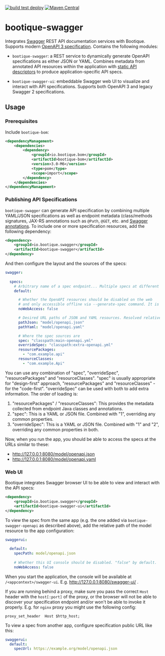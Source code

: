 <!--
  Licensed to ObjectStyle LLC under one
  or more contributor license agreements.  See the NOTICE file
  distributed with this work for additional information
  regarding copyright ownership.  The ObjectStyle LLC licenses
  this file to you under the Apache License, Version 2.0 (the
  "License"); you may not use this file except in compliance
  with the License.  You may obtain a copy of the License at

    http://www.apache.org/licenses/LICENSE-2.0

  Unless required by applicable law or agreed to in writing,
  software distributed under the License is distributed on an
  "AS IS" BASIS, WITHOUT WARRANTIES OR CONDITIONS OF ANY
  KIND, either express or implied.  See the License for the
  specific language governing permissions and limitations
  under the License.
 -->

[![build test deploy](https://github.com/bootique/bootique-swagger/actions/workflows/maven.yml/badge.svg)](https://github.com/bootique/bootique-swagger/actions/workflows/maven.yml)
[![Maven Central](https://img.shields.io/maven-central/v/io.bootique.swagger/bootique-swagger.svg?colorB=brightgreen)](https://search.maven.org/artifact/io.bootique.swagger/bootique-swagger/)

# bootique-swagger

Integrates [Swagger](http://swagger.io/) REST API documentation services with Bootique. Supports modern
[OpenAPI 3 specification](https://swagger.io/docs/specification/about/). Contains the following modules:

* `bootique-swagger`: a REST service to dynamically generate OpenAPI specifications as either
JSON or YAML. Combines metadata from annotated API resources within the application with
[static API descriptors](https://github.com/swagger-api/swagger-core/wiki/Swagger-2.X---Integration-and-Configuration#known-locations)
to produce application-specific API specs.

* `bootique-swagger-ui`: embeddable Swagger web UI to visualize and interact with API specifications. Supports both
OpenAPI 3 and legacy Swagger 2 specifications.
  
## Usage

### Prerequisites

Include ```bootique-bom```:
```xml
<dependencyManagement>
    <dependencies>
        <dependency>
            <groupId>io.bootique.bom</groupId>
            <artifactId>bootique-bom</artifactId>
            <version>3.0-M6</version>
            <type>pom</type>
            <scope>import</scope>
        </dependency>
    </dependencies>
</dependencyManagement>
```

### Publishing API Specifications

`bootique-swagger` can generate API specification by combining multiple YAML/JSON specifications as well as
endpoint metadata (class/methods signatures, JAX-RS annotations such as `@Path`, `@GET`, etc. and
[Swagger annotations](https://github.com/swagger-api/swagger-core/wiki/Swagger-2.X---Annotations). To include one or
more specification resources, add the following dependency:
```xml
<dependency>
	<groupId>io.bootique.swagger</groupId>
	<artifactId>bootique-swagger</artifactId>
</dependency>
```
And then configure the layout and the sources of the specs:

```yaml
swagger:
  
  specs:
    # Arbitrary name of a spec endpoint... Multiple specs at different URLs are supported
    default:

      # Whether the OpenAPI resources should be disabled on the web 
      # and only accessible offline via --generate-spec command. It is "false" by default.
      noWebAccess: false

      # Desired URL paths of JSON and YAML resources. Resolved relative to Jersey root URL
      pathJson: "model/openapi.json"
      pathYaml: "model/openapi.yaml"

      # Where the spec sources are
      spec: "classpath:main-openapi.yml"
      overrideSpec: "classpath:extra-openapi.yml"
      resourcePackages:
        - "com.example.api"
      resourceClasses:
        - "com.example.Api"
```
You can use any combination of "spec", "overrideSpec", "resourcePackages" and "resourceClasses". "spec" is usually appropriate for
"design-first" approach, "resourcePackages" and "resourceClasses" - for the "code-first". "overrideSpec" can be used with both to add
extra information. The order of loading is:

1. "resourcePackages" / "resourceClasses": This provides the metadata collected from endpoint Java classes and annotations.
2. "spec": This is a YAML or JSON file. Combined with "1", overriding any common properties.
3. "overrideSpec": This is a YAML or JSON file. Combined with "1" and "2", overriding any common properties in both.

Now, when you run the app, you should be able to access the specs at the URLs similar to these:

* http://127.0.0.1:8080/model/openapi.json
* http://127.0.0.1:8080/model/openapi.yaml

### Web UI

Bootique integrates Swagger browser UI to be able to view and interact with the API specs:

```xml
<dependency>
	<groupId>io.bootique.swagger</groupId>
	<artifactId>bootique-swagger-ui</artifactId>
</dependency>
```

To view the spec from the same app (e.g. the one added via `bootique-swagger-openapi` as described above), add the
relative path of the model resource to the app configuration:
```yml
swaggerui:
  
  default:
    specPath: model/openapi.json
    
    # Whether this UI console should be disabled. "false" by default.
    noWebAccess: false
```
When you start the application, the console will be available at `/<appcontext>/swagger-ui`. E.g.
http://127.0.0.1:8080/swagger-ui/ .

If you are running behind a proxy, make sure you pass the correct `Host` header with the `host[:port]` of the proxy,
or the browser will not be able to discover your specification endpoint and/or won't be able to invoke it properly.
E.g. for `nginx` proxy you might use the following config:

```
proxy_set_header  Host $http_host;
```

To view a spec from another app, configure specification public URL like this:
```yml
swaggerui:
  default:
    specUrl: https://example.org/model/openapi.json
```

